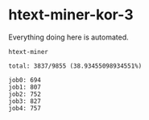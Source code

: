 # htext-miner-kor-3

Everything doing here is automated.

```
htext-miner

total: 3837/9855 (38.93455098934551%)

job0: 694
job1: 807
job2: 752
job3: 827
job4: 757
```